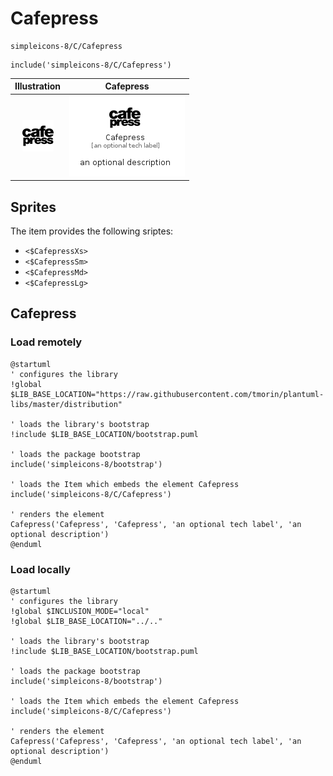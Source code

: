 # Cafepress


```text
simpleicons-8/C/Cafepress
```

```text
include('simpleicons-8/C/Cafepress')
```



| Illustration | Cafepress |
| :---: | :---: |
| ![illustration for Illustration](../../simpleicons-8/C/Cafepress.png) | ![illustration for Cafepress](../../simpleicons-8/C/Cafepress.Local.png) |



## Sprites
The item provides the following sriptes:

- `<$CafepressXs>`
- `<$CafepressSm>`
- `<$CafepressMd>`
- `<$CafepressLg>`





## Cafepress

### Load remotely
```plantuml
@startuml
' configures the library
!global $LIB_BASE_LOCATION="https://raw.githubusercontent.com/tmorin/plantuml-libs/master/distribution"

' loads the library's bootstrap
!include $LIB_BASE_LOCATION/bootstrap.puml

' loads the package bootstrap
include('simpleicons-8/bootstrap')

' loads the Item which embeds the element Cafepress
include('simpleicons-8/C/Cafepress')

' renders the element
Cafepress('Cafepress', 'Cafepress', 'an optional tech label', 'an optional description')
@enduml
```

### Load locally
```plantuml
@startuml
' configures the library
!global $INCLUSION_MODE="local"
!global $LIB_BASE_LOCATION="../.."

' loads the library's bootstrap
!include $LIB_BASE_LOCATION/bootstrap.puml

' loads the package bootstrap
include('simpleicons-8/bootstrap')

' loads the Item which embeds the element Cafepress
include('simpleicons-8/C/Cafepress')

' renders the element
Cafepress('Cafepress', 'Cafepress', 'an optional tech label', 'an optional description')
@enduml
```

